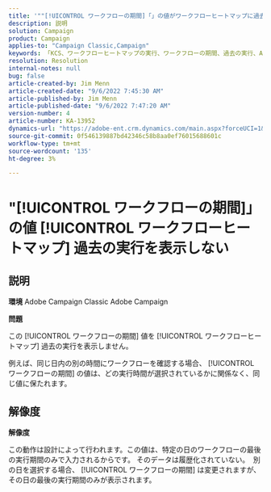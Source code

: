 ```yaml
---
title: '""[!UICONTROL ワークフローの期間]「」の値がワークフローヒートマップに過去の実行を表示しない'
description: 説明
solution: Campaign
product: Campaign
applies-to: "Campaign Classic,Campaign"
keywords: 「KCS、ワークフローヒートマップの実行、ワークフローの期間、過去の実行、Adobe Campaign」
resolution: Resolution
internal-notes: null
bug: false
article-created-by: Jim Menn
article-created-date: "9/6/2022 7:45:30 AM"
article-published-by: Jim Menn
article-published-date: "9/6/2022 7:47:20 AM"
version-number: 4
article-number: KA-13952
dynamics-url: "https://adobe-ent.crm.dynamics.com/main.aspx?forceUCI=1&pagetype=entityrecord&etn=knowledgearticle&id=026920e0-b72d-ed11-9db1-0022480866ad"
source-git-commit: 0f546139887bd42346c58b8aa0ef76015688601c
workflow-type: tm+mt
source-wordcount: '135'
ht-degree: 3%

---
```


# &quot;[!UICONTROL ワークフローの期間]」の値 [!UICONTROL ワークフローヒートマップ] 過去の実行を表示しない

## 説明


<b>環境</b>
Adobe Campaign Classic Adobe Campaign

<b>問題</b>

この [!UICONTROL ワークフローの期間] 値を [!UICONTROL ワークフローヒートマップ] 過去の実行を表示しません。

例えば、同じ日内の別の時間にワークフローを確認する場合、 [!UICONTROL ワークフローの期間] の値は、どの実行時間が選択されているかに関係なく、同じ値に保たれます。


## 解像度


<b>解像度</b>

この動作は設計によって行われます。この値は、特定の日のワークフローの最後の実行期間のみで入力されるからです。
そのデータは履歴化されていない。 
別の日を選択する場合、 [!UICONTROL ワークフローの期間] は変更されますが、その日の最後の実行期間のみが表示されます。


